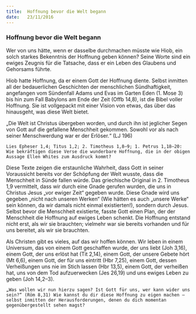 ```yaml
---
title:  Hoffnung bevor die Welt begann
date:   23/11/2016
---
```


### Hoffnung bevor die Welt begann

Wer von uns hätte, wenn er dasselbe durchmachen müsste wie Hiob, ein solch starkes Bekenntnis der Hoffnung geben können? Seine Worte sind ein ewiges Zeugnis für die Tatsache, dass er ein Leben des Glaubens und Gehorsams führte.

Hiob hatte Hoffnung, da er einem Gott der Hoffnung diente. Selbst inmitten all der bedauerlichen Geschichten der menschlichen Sündhaftigkeit, angefangen vom Sündenfall Adams und Evas im Garten Eden (1. Mose 3) bis hin zum Fall Babylons am Ende der Zeit (Offb 14,8), ist die Bibel voller Hoffnung. Sie ist vollgepackt mit einer Vision von etwas, das über das hinausgeht, was diese Welt bietet.

„Die Welt ist Christus übergeben worden, und durch ihn ist jeglicher Segen von Gott auf die gefallene Menschheit gekommen. Sowohl vor als nach seiner Menschwerdung war er der Erlöser.“ (LJ 196)

`Lies Epheser 1,4; Titus 1,2; 2. Timotheus 1,8–9; 1. Petrus 1,18–20: Wie bekräftigen diese Verse die wunderbare Hoffnung, die in der obigen Aussage Ellen Whites zum Ausdruck kommt?`

Diese Texte zeigen die erstaunliche Wahrheit, dass Gott in seiner Voraussicht bereits vor der Schöpfung der Welt wusste, dass die Menschheit in Sünde fallen würde. Das griechische Original in 2. Timotheus 1,9 vermittelt, dass wir durch eine Gnade gerufen wurden, die uns in Christus Jesus „vor ewiger Zeit“ gegeben wurde. Diese Gnade wird uns gegeben „nicht nach unseren Werken“ (Wie hätten es auch „unsere Werke“ sein können, da wir damals nicht einmal existierten!), sondern durch Jesus. Selbst bevor die Menschheit existierte, fasste Gott einen Plan, der der Menschheit die Hoffnung auf ewiges Leben schenkt. Die Hoffnung entstand nicht erst, als wir sie brauchten; vielmehr war sie bereits vorhanden und für uns bereitet, als wir sie brauchten.

Als Christen gibt es vieles, auf das wir hoffen können. Wir leben in einem Universum, das von einem Gott geschaffen wurde, der uns liebt (Joh 3,16), einem Gott, der uns erlöst hat (Tit 2,14), einem Gott, der unsere Gebete hört (Mt 6,6), einem Gott, der für uns eintritt (Hbr 7,25), einem Gott, dessen Verheißungen uns nie im Stich lassen (Hbr 13,5), einem Gott, der verheißen hat, uns von dem Tod aufzuerwecken (Jes 26,19) und uns ewiges Leben zu geben (Joh 14,2–3).

`„Was wollen wir nun hierzu sagen? Ist Gott für uns, wer kann wider uns sein?“ (Röm 8,31) Wie kannst du dir diese Hoffnung zu eigen machen – selbst inmitten der Herausforderungen, denen du dich momentan gegenübergestellt sehen magst?`